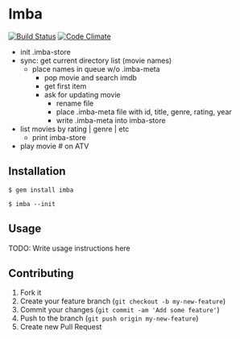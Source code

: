 # Imba

[![Build Status](https://travis-ci.org/DonSchado/imba.png?branch=master)](https://travis-ci.org/DonSchado/imba)
[![Code Climate](https://codeclimate.com/github/DonSchado/imba.png)](https://codeclimate.com/github/DonSchado/imba)

- init .imba-store
- sync: get current directory list (movie names)
  - place names in queue w/o .imba-meta
    - pop movie and search imdb
    - get first item
    - ask for updating movie
      - rename file
      - place .imba-meta file with id, title, genre, rating, year
      - write .imba-meta into imba-store
- list movies by rating | genre | etc
  - print imba-store
- play movie # on ATV


## Installation

    $ gem install imba

    $ imba --init


## Usage

TODO: Write usage instructions here

## Contributing

1. Fork it
2. Create your feature branch (`git checkout -b my-new-feature`)
3. Commit your changes (`git commit -am 'Add some feature'`)
4. Push to the branch (`git push origin my-new-feature`)
5. Create new Pull Request
